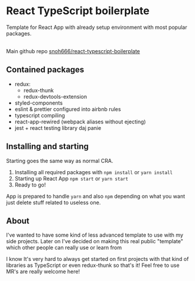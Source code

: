 # React TypeScript boilerplate
 
Template for React App with already setup environment with most popular packages.

<br/>Main github repo [snoh666/react-typescript-boilerplate](https://github.com/snoh666/react-typescript-boilerplate)

## Contained packages

- redux:
    - redux-thunk
    - redux-devtools-extension
- styled-components
- eslint & prettier configured into airbnb rules
- typescript compiling
- react-app-rewired (webpack aliases without ejecting)
- jest + react testing library daj panie

## Installing and starting

Starting goes the same way as normal CRA.
1. Installing all required packages with `npm install` or `yarn install`
2. Starting up React App `npm start` or `yarn start`
3. Ready to go!

App is prepared to handle `yarn` and also `npm` depending on what you want just delete stuff
related to useless one.

## About

I've wanted to have some kind of less advanced template to use with my side projects.
Later on I've decided on making this real public "template" which other people can really use or learn from

I know It's very hard to always get started on first projects with that kind of libraries as TypeScript or even redux-thunk so that's it!
Feel free to use MR's are really welcome here!
